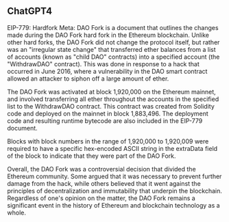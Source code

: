 ## ChatGPT4

EIP-779: Hardfork Meta: DAO Fork is a document that outlines the changes made during the DAO Fork hard fork in the Ethereum blockchain. Unlike other hard forks, the DAO Fork did not change the protocol itself, but rather was an "irregular state change" that transferred ether balances from a list of accounts (known as "child DAO" contracts) into a specified account (the "WithdrawDAO" contract). This was done in response to a hack that occurred in June 2016, where a vulnerability in the DAO smart contract allowed an attacker to siphon off a large amount of ether.

The DAO Fork was activated at block 1,920,000 on the Ethereum mainnet, and involved transferring all ether throughout the accounts in the specified list to the WithdrawDAO contract. This contract was created from Solidity code and deployed on the mainnet in block 1,883,496. The deployment code and resulting runtime bytecode are also included in the EIP-779 document.

Blocks with block numbers in the range of 1,920,000 to 1,920,009 were required to have a specific hex-encoded ASCII string in the extraData field of the block to indicate that they were part of the DAO Fork.

Overall, the DAO Fork was a controversial decision that divided the Ethereum community. Some argued that it was necessary to prevent further damage from the hack, while others believed that it went against the principles of decentralization and immutability that underpin the blockchain. Regardless of one's opinion on the matter, the DAO Fork remains a significant event in the history of Ethereum and blockchain technology as a whole.
